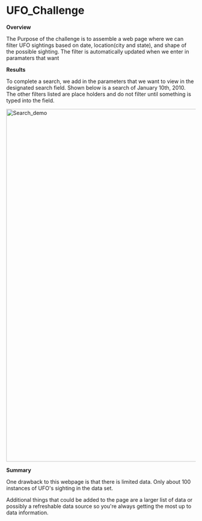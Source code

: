 # UFO_Challenge

**Overview**

The Purpose of the challenge is to assemble a web page where we can filter UFO sightings based on date, location(city and state), and shape of the possible sighting. The filter is automatically updated when we enter in paramaters that want


**Results**

To complete a search, we add in the parameters that we want to view in the designated search field. Shown below is a search of January 10th, 2010. The other filters listed are place holders and do not filter until something is typed into the field. 


<img width="938" alt="Search_demo" src="https://user-images.githubusercontent.com/90280238/144755685-e07fadb2-7aee-4a21-8098-dfcd90d86ca0.PNG">



**Summary**

One drawback to this webpage is that there is limited data. Only about 100 instances of UFO's sighting in the data set. 

Additional things that could be added to the page are a larger list of data or possibly a refreshable data source so you're always getting the most up to data information. 



